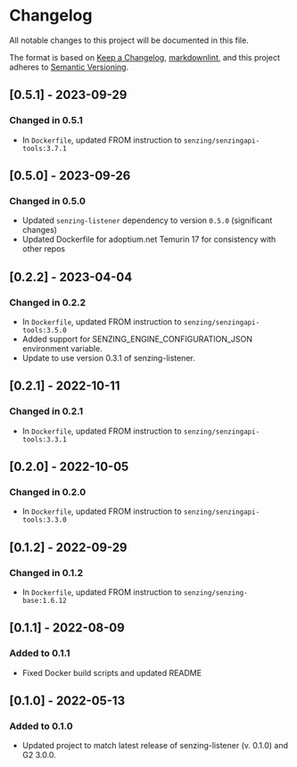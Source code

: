 # Changelog

All notable changes to this project will be documented in this file.

The format is based on [Keep a Changelog](https://keepachangelog.com/en/1.0.0/),
[markdownlint](https://dlaa.me/markdownlint/),
and this project adheres to [Semantic Versioning](https://semver.org/spec/v2.0.0.html).

## [0.5.1] - 2023-09-29

### Changed in 0.5.1

- In `Dockerfile`, updated FROM instruction to `senzing/senzingapi-tools:3.7.1`

## [0.5.0] - 2023-09-26

### Changed in 0.5.0

- Updated `senzing-listener` dependency to version `0.5.0` (significant changes)
- Updated Dockerfile for adoptium.net Temurin 17 for consistency with other repos

## [0.2.2] - 2023-04-04

### Changed in 0.2.2

- In `Dockerfile`, updated FROM instruction to `senzing/senzingapi-tools:3.5.0`
- Added support for SENZING_ENGINE_CONFIGURATION_JSON environment variable.
- Update to use version 0.3.1 of senzing-listener.

## [0.2.1] - 2022-10-11

### Changed in 0.2.1

- In `Dockerfile`, updated FROM instruction to `senzing/senzingapi-tools:3.3.1`

## [0.2.0] - 2022-10-05

### Changed in 0.2.0

- In `Dockerfile`, updated FROM instruction to `senzing/senzingapi-tools:3.3.0`

## [0.1.2] - 2022-09-29

### Changed in 0.1.2

- In `Dockerfile`, updated FROM instruction to `senzing/senzing-base:1.6.12`

## [0.1.1] - 2022-08-09

### Added to 0.1.1

- Fixed Docker build scripts and updated README

## [0.1.0] - 2022-05-13

### Added to 0.1.0

- Updated project to match latest release of senzing-listener (v. 0.1.0) and G2 3.0.0.
